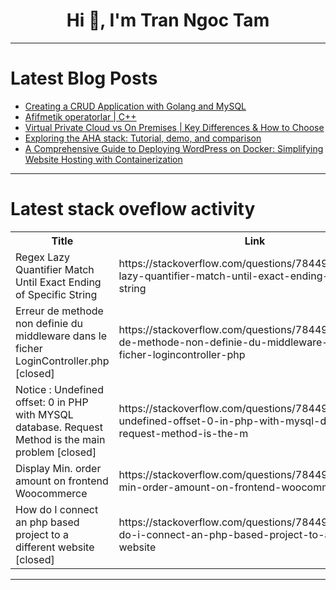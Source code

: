 <h1 align="center">Hi 👋, I'm Tran Ngoc Tam</h1>

---

# Latest Blog Posts 
<!-- BLOG-POST-LIST:START -->
- [Creating a CRUD Application with Golang and MySQL](https://dev.to/dexterxt/creating-a-crud-application-with-golang-and-mysql-4mpj)
- [Afifmetik operatorlar | C++](https://dev.to/islomali99/afifmetik-operatorlar-c-24k8)
- [Virtual Private Cloud vs On Premises | Key Differences &amp; How to Choose](https://dev.to/dreamfactorysoftware/virtual-private-cloud-vs-on-premises-key-differences-how-to-choose-3l87)
- [Exploring the AHA stack: Tutorial, demo, and comparison](https://dev.to/logrocket/exploring-the-aha-stack-tutorial-demo-and-comparison-83a)
- [A Comprehensive Guide to Deploying WordPress on Docker: Simplifying Website Hosting with Containerization](https://dev.to/linsmed/a-comprehensive-guide-to-deploying-wordpress-on-docker-simplifying-website-hosting-with-containerization-1937)
<!-- BLOG-POST-LIST:END -->

---

# Latest stack oveflow activity
<table>
  <tr><th>Title</th><th>Link</th></tr>
  <!-- STACKOVERFLOW:START --><tr><td>Regex Lazy Quantifier Match Until Exact Ending of Specific String</td><td>https://stackoverflow.com/questions/78449733/regex-lazy-quantifier-match-until-exact-ending-of-specific-string</td></tr><tr><td>Erreur de methode non definie du middleware dans le ficher LoginController.php [closed]</td><td>https://stackoverflow.com/questions/78449636/erreur-de-methode-non-definie-du-middleware-dans-le-ficher-logincontroller-php</td></tr><tr><td>Notice : Undefined offset: 0 in PHP with MYSQL database. Request Method is the main problem [closed]</td><td>https://stackoverflow.com/questions/78449634/notice-undefined-offset-0-in-php-with-mysql-database-request-method-is-the-m</td></tr><tr><td>Display Min. order amount on frontend Woocommerce</td><td>https://stackoverflow.com/questions/78449542/display-min-order-amount-on-frontend-woocommerce</td></tr><tr><td>How do I connect an php based project to a different website [closed]</td><td>https://stackoverflow.com/questions/78449352/how-do-i-connect-an-php-based-project-to-a-different-website</td></tr><!-- STACKOVERFLOW:END -->
</table>

---


